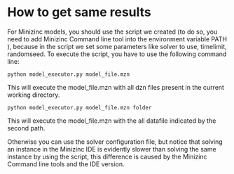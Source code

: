 # How to get same results

For Minizinc models, you should use the script we created (to do so, you need to add Minizinc Command line tool into the environment variable PATH ), because in the script we set some parameters like solver to use, timelimit, randomseed.
To execute the script, you have to use the following command line: 

```
python model_executor.py model_file.mzn
```  

This will execute the model_file.mzn with all dzn files present in the current working directory.

```
python model_executor.py model_file.mzn folder 
```  

This will execute the model_file.mzn with the all datafile indicated by the second path.

Otherwise you can use the solver configuration file, but notice that solving an instance in the Minizinc IDE is evidently slower than solving the same instance by using the script, this difference is caused by the Minizinc Command line tools and the IDE version. 